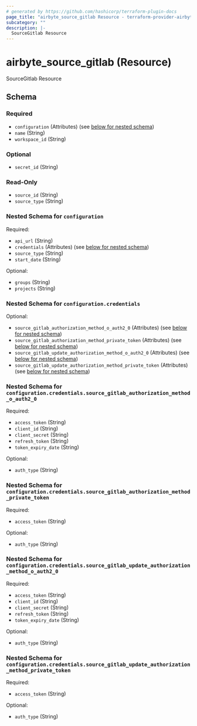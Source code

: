 ```yaml
---
# generated by https://github.com/hashicorp/terraform-plugin-docs
page_title: "airbyte_source_gitlab Resource - terraform-provider-airbyte"
subcategory: ""
description: |-
  SourceGitlab Resource
---
```


# airbyte_source_gitlab (Resource)

SourceGitlab Resource



<!-- schema generated by tfplugindocs -->
## Schema

### Required

- `configuration` (Attributes) (see [below for nested schema](#nestedatt--configuration))
- `name` (String)
- `workspace_id` (String)

### Optional

- `secret_id` (String)

### Read-Only

- `source_id` (String)
- `source_type` (String)

<a id="nestedatt--configuration"></a>
### Nested Schema for `configuration`

Required:

- `api_url` (String)
- `credentials` (Attributes) (see [below for nested schema](#nestedatt--configuration--credentials))
- `source_type` (String)
- `start_date` (String)

Optional:

- `groups` (String)
- `projects` (String)

<a id="nestedatt--configuration--credentials"></a>
### Nested Schema for `configuration.credentials`

Optional:

- `source_gitlab_authorization_method_o_auth2_0` (Attributes) (see [below for nested schema](#nestedatt--configuration--credentials--source_gitlab_authorization_method_o_auth2_0))
- `source_gitlab_authorization_method_private_token` (Attributes) (see [below for nested schema](#nestedatt--configuration--credentials--source_gitlab_authorization_method_private_token))
- `source_gitlab_update_authorization_method_o_auth2_0` (Attributes) (see [below for nested schema](#nestedatt--configuration--credentials--source_gitlab_update_authorization_method_o_auth2_0))
- `source_gitlab_update_authorization_method_private_token` (Attributes) (see [below for nested schema](#nestedatt--configuration--credentials--source_gitlab_update_authorization_method_private_token))

<a id="nestedatt--configuration--credentials--source_gitlab_authorization_method_o_auth2_0"></a>
### Nested Schema for `configuration.credentials.source_gitlab_authorization_method_o_auth2_0`

Required:

- `access_token` (String)
- `client_id` (String)
- `client_secret` (String)
- `refresh_token` (String)
- `token_expiry_date` (String)

Optional:

- `auth_type` (String)


<a id="nestedatt--configuration--credentials--source_gitlab_authorization_method_private_token"></a>
### Nested Schema for `configuration.credentials.source_gitlab_authorization_method_private_token`

Required:

- `access_token` (String)

Optional:

- `auth_type` (String)


<a id="nestedatt--configuration--credentials--source_gitlab_update_authorization_method_o_auth2_0"></a>
### Nested Schema for `configuration.credentials.source_gitlab_update_authorization_method_o_auth2_0`

Required:

- `access_token` (String)
- `client_id` (String)
- `client_secret` (String)
- `refresh_token` (String)
- `token_expiry_date` (String)

Optional:

- `auth_type` (String)


<a id="nestedatt--configuration--credentials--source_gitlab_update_authorization_method_private_token"></a>
### Nested Schema for `configuration.credentials.source_gitlab_update_authorization_method_private_token`

Required:

- `access_token` (String)

Optional:

- `auth_type` (String)


